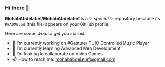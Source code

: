 ### Hi there 👋


**MohabAbdelatief/MohabAbdelatief** is a ✨ _special_ ✨ repository because its `README.md` (this file) appears on your GitHub profile.

Here are some ideas to get you started:

- 🔭 I’m currently working on #Gesture/ TUIO Controlled Music Player
- 🌱 I’m currently learning Advanced Web Development
- 👯 I’m looking to collaborate on Video Games
- 📫 How to reach me: mohababdelatief@gmail.com
